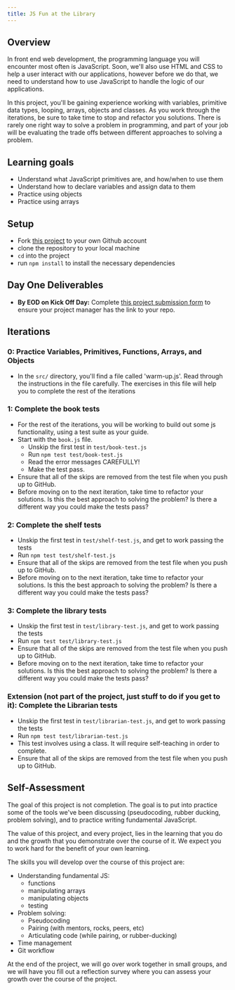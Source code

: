 ```yaml
---
title: JS Fun at the Library
---
```


## Overview

In front end web development, the programming language you will encounter most
often is JavaScript. Soon, we'll also use HTML and CSS to help a user interact
with our applications, however before we do that, we need to understand how to
use JavaScript to handle the logic of our applications.

In this project, you'll be gaining experience working with variables, primitive
data types, looping, arrays, objects and classes. As you work through the
iterations, be sure to take time to stop and refactor you solutions. There is
rarely one right way to solve a problem in programming, and part of your job
will be evaluating the trade offs between different approaches to solving a
problem.

## Learning goals

  - Understand what JavaScript primitives are, and how/when to use them
  - Understand how to declare variables and assign data to them
  - Practice using objects
  - Practice using arrays

## Setup

  - Fork [this project](https://github.com/turingschool-examples/js-fun-at-the-library) to your own Github account
  - clone the repository to your local machine
  - `cd` into the project
  - run `npm install` to install the necessary dependencies

## Day One Deliverables
  -   **By EOD on Kick Off Day:** Complete [this project submission form](https://docs.google.com/forms/d/e/1FAIpQLScsgrJD22g9WnUj7-3gXMHFSPqkk9rTt86kbRTEDGfGCIMLVA/viewform?usp=sf_link) to ensure your project manager has the link to your repo.

## Iterations

### 0: Practice Variables, Primitives, Functions, Arrays, and Objects

  - In the `src/` directory, you'll find a file called 'warm-up.js'. Read
    through the instructions in the file carefully. The exercises in this file
    will help you to complete the rest of the iterations  

### 1: Complete the book tests

  - For the rest of the iterations, you will be working to build out some
    js functionality, using a test suite as your guide.  
  - Start with the `book.js` file.  
    - Unskip the first test in `test/book-test.js`  
    - Run `npm test test/book-test.js`  
    - Read the error messages CAREFULLY!  
    - Make the test pass.
  - Ensure that all of the skips are removed from the test file when you push up to GitHub.
  - Before moving on to the next iteration, take time to refactor your
    solutions. Is this the best approach to solving the problem? Is there a
    different way you could make the tests pass?  

### 2: Complete the shelf tests

  - Unskip the first test in `test/shelf-test.js`, and get to work passing the tests
  - Run `npm test test/shelf-test.js`  
  - Ensure that all of the skips are removed from the test file when you push up to GitHub.
  - Before moving on to the next iteration, take time to refactor your
    solutions. Is this the best approach to solving the problem? Is there a
    different way you could make the tests pass?  

### 3: Complete the library tests

  - Unskip the first test in `test/library-test.js`, and get to work passing the tests
  - Run `npm test test/library-test.js`  
  - Ensure that all of the skips are removed from the test file when you push up to GitHub.
  - Before moving on to the next iteration, take time to refactor your
    solutions. Is this the best approach to solving the problem? Is there a
    different way you could make the tests pass?


### Extension (not part of the project, just stuff to do if you get to it): Complete the Librarian tests
  - Unskip the first test in `test/librarian-test.js`, and get to work passing the tests
  - Run `npm test test/librarian-test.js`  
  - This test involves using a class. It will require self-teaching in order to complete.
  - Ensure that all of the skips are removed from the test file when you push up to GitHub.

## Self-Assessment

The goal of this project is not completion. The goal is to put into practice some of the tools we've been discussing (pseudocoding, rubber ducking, problem solving), and to practice writing fundamental JavaScript.

The value of this project, and every project, lies in the learning that you do and the growth that you demonstrate over the course of it. We expect you to work hard for the benefit of your own learning.

The skills you will develop over the course of this project are:

- Understanding fundamental JS:
    - functions
    - manipulating arrays
    - manipulating objects
    - testing
- Problem solving:
    - Pseudocoding
    - Pairing (with mentors, rocks, peers, etc)
    - Articulating code (while pairing, or rubber-ducking)
- Time management
- Git workflow

At the end of the project, we will go over work together in small groups, and we will have you fill out a reflection survey where you can assess your growth over the course of the project.
